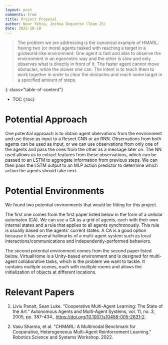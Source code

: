 ```yaml
---
layout: post
comments: true
title: Project Proposal
author: Nour Yehia, Joshua Duquette (Team 25)
date: 2022-10-18
---
```


> The problem we are addressing is the canonical example of HMARL: having two (or more) agents tasked with reaching a target in a gridworld-like environment. One agent is fast and able to observe the environment in an egocentric way and the other is slow and only observes what is directly in front of it. The faster agent cannot move obstacles, while the slower one can. The intent is to teach them to work together in order to clear the obstacles and reach some target in a specified amount of steps.

<!--TOC-->
{: class="table-of-content"}
* TOC
{:toc}

# Potential Approach

One potential approach is to obtain agent obervations from the environment and use those as input to a Resnet CNN or an RNN. Observations from both agents can be used as input, or we can use observations from only one of the agents and pass the ones from the other as a message later on. The NN used allows us to extract features from these observations, which can be passed to an LSTM to aggregate information from previous steps. We can then pass the LSTM output to an MLP action predictor to determine which action the agents should take next.

# Potential Environments

We found two potential environments that would be fitting for this project.

The first one comes from the first paper listed below in the form of a cellular automaton (CA). We can use a CA as a grid of agents, each with their own internal states and a rule that applies to all agents synchronously. This rule is usually based on the agents' current states. A CA is a good option because it has several hallmarks of a multi-agent system such as local interactions/communications and independently-performed behaviors.

The second potential environment comes from the second paper listed below. VirtualHome is a Unity-based environment and is designed for multi-agent collaborative tasks, which is the problem we want to tackle. It contains multiple scenes, each with multiple rooms and allows the initialization of objects at different locations.


# Relevant Papers

1. Liviu Panait, Sean Luke. “Cooperative Multi-Agent Learning: The State of the Art.” Autonomous Agents and Multi-Agent Systems, vol. 11, no. 3, 2005, pp. 387–434., https://doi.org/10.1007/s10458-005-2631-2. 

2. Vasu Sharma, et al. "CHMARL: A Multimodal Benchmark for Cooperative, Heterogeneous Multi-Agent Reinforcement Learning." Robotics Science and Systems Workshop. 2022.

